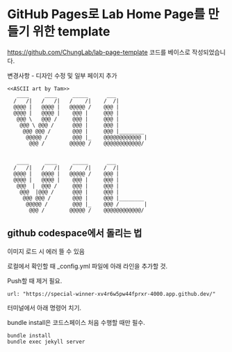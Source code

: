 # GitHub Pages로 Lab Home Page를 만들기 위한 template

https://github.com/ChungLab/lab-page-template
코드를 베이스로 작성되었습니다.

변경사항 - 디자인 수정 및 일부 페이지 추가

```
<<ASCII art by Tam>>
   ____     ____     _____      ___
  /   /|   /   /|   /    /|    /  /|
  @@@@ |   @@@@ |   @@@@@ /    @@@ |
  @@@@ |   @@@@ |    @@@ |     @@@ |
   @@@ \   @@@ /     @@@ |     @@@ |
    @@@ \ @@@ /      @@@ |     @@@ |
     @@@ @@@ /       @@@ |     @@@ |________
      @@@@@ /        @@@ |_    @@@@@@@@@@@@ |
       @@@ /        @@@@@ /    @@@@@@@@@@@@/


   ____     ____     _____      ___
  /   /|   /   /|   /    /|    /  /|
  @@@@ |   @@@@ |   @@@@@ /    @@@ |
  @@@@ |   @@@@ |    @@@ |     @@@ |
   @@@  |  @@@ /     @@@ |     @@@ |
    @@@  |@@@ /      @@@ |     @@@ |
     @@@ @@@ /       @@@ |     @@@ |________
      @@@@@ /        @@@ |_    @@@ /        |
       @@@ /        @@@@@ /    @@@@@@@@@@@@/
```


## github codespace에서 돌리는 법

이미지 로드 시 에러 뜰 수 있음

로컬에서 확인할 때 _config.yml 파일에 아래 라인을 추가할 것.

Push할 때 제거 필요.

```
url: "https://special-winner-xv4r6w5pw44fprxr-4000.app.github.dev/"
```

터미널에서 아래 명령어 치기.

bundle install은 코드스페이스 처음 수행할 때만 필수.

```
bundle install
bundle exec jekyll server
```